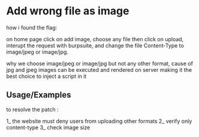 
# Add wrong file as image

how i found the flag:

on home page click on add image, choose any file then click on upload,
interupt the request with burpsuite, and change the file Content-Type to image/jpeg or image/jpg.

why we choose image/jpeg or image/jpg but not any other format, cause of jpg and jpeg images can be executed and rendered on server making it the best choice to inject a script in it

## Usage/Examples

to resolve the patch :

1_ the website must deny users from uploading other formats
2_ verify only content-type
3_ check image size

